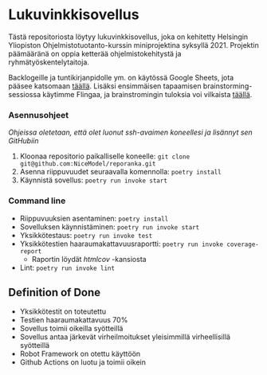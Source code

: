 # Lukuvinkkisovellus

Tästä repositoriosta löytyy lukuvinkkisovellus, joka on kehitetty Helsingin Yliopiston Ohjelmistotuotanto-kurssin miniprojektina syksyllä 2021. Projektin päämääränä on oppia ketterää ohjelmistokehitystä ja ryhmätyöskentelytaitoja. 

Backlogeille ja tuntikirjanpidolle ym. on käytössä Google Sheets, jota pääsee katsomaan [täällä](https://docs.google.com/spreadsheets/d/1F-_b98SG2x79MAu5fpZetq0ALNqiHoFdLUIKrC1T9-I/edit?usp=sharing). Lisäksi ensimmäisen tapaamisen brainstorming-sessiossa käytimme Flingaa, ja brainstromingin tuloksia voi vilkaista [täällä](https://edu.flinga.fi/s/EMA2DL6).

### Asennusohjeet
*Ohjeissa oletetaan, että olet luonut ssh-avaimen koneellesi ja lisännyt sen GitHubiin*

1) Kloonaa repositorio paikalliselle koneelle: `git clone git@github.com:NiceModel/reporanka.git`
2) Asenna riippuvuudet seuraavalla komennolla: `poetry install` 
3) Käynnistä sovellus: `poetry run invoke start`

### Command line

+ Riippuvuuksien asentaminen: `poetry install`
+ Sovelluksen käynnistäminen: `poetry run invoke start`
+ Yksikkötestaus: `poetry run invoke test`
+ Yksikkötestien haaraumakattavuusraportti: `poetry run invoke coverage-report`
  + Raportin löydät *htmlcov* -kansiosta
+ Lint: `poetry run invoke lint`


## Definition of Done

+ Yksikkötestit on toteutettu
+ Testien haaraumakattavuus 70%
+ Sovellus toimii oikeilla syötteillä
+ Sovellus antaa järkevät virheilmoitukset yleisimmillä virheellisillä syötteillä
+ Robot Framework on otettu käyttöön
+ Github Actions on luotu ja toimii oikein
